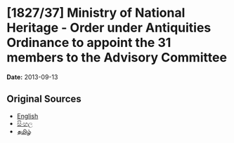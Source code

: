 # [1827/37] Ministry of National Heritage - Order under Antiquities Ordinance to appoint the 31 members to the Advisory Committee

**Date:** 2013-09-13

## Original Sources

- [English](https://documents.gov.lk/view/extra-gazettes/2013/9/1827-37_E.pdf)
- [සිංහල](https://documents.gov.lk/view/extra-gazettes/2013/9/1827-37_S.pdf)
- [தமிழ்](https://documents.gov.lk/view/extra-gazettes/2013/9/1827-37_T.pdf)

